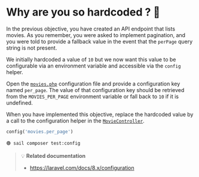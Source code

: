 # Why are you so hardcoded ? 🎯

In the previous objective, you have created an API endpoint that lists movies.
As you remember, you were asked to implement pagination, and you were told to
provide a fallback value in the event that the `perPage` query string is not
present.

We initially hardcoded a value of `10` but we now want this value to be configurable
via an environment variable and accessible via the `config` helper.


Open the [`movies.php`](../config/movies.php) configuration file and provide a
configuration key named `per_page`. The value of that configuration key should be
retrieved from the `MOVIES_PER_PAGE` environment variable or fall back to `10`
if it is undefined.


When you have implemented this objective, replace the hardcoded value by a call
to the configuration helper in the [`MovieController`](../app/Http/Controllers/MovieController.php).

```php
config('movies.per_page')
```

```
🟢 sail composer test:config
```

> 💡 **Related documentation**
> - https://laravel.com/docs/8.x/configuration

